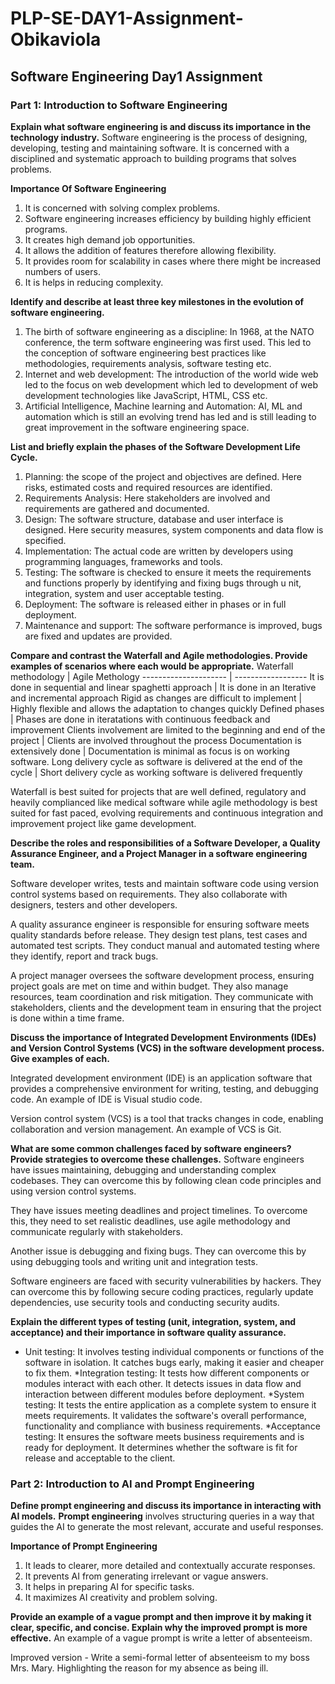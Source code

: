 # PLP-SE-DAY1-Assignment-Obikaviola

## Software Engineering Day1 Assignment

### Part 1: Introduction to Software Engineering

**Explain what software engineering is and discuss its importance in the technology industry.**
Software engineering is the process of designing, developing, testing and maintaining software. It is concerned with a disciplined and systematic approach to building programs that solves problems. 

**Importance Of Software Engineering**
1. It is concerned with solving complex problems.
2. Software engineering increases efficiency by building highly efficient programs.
3. It creates high demand job opportunities.
4. It allows the addition of features therefore allowing flexibility.
5. It provides room for scalability in cases where there might be increased numbers of users.
6. It is helps in reducing complexity.

**Identify and describe at least three key milestones in the evolution of software engineering.**
1. The birth of software engineering as a discipline: In 1968, at the NATO conference, the term software engineering was first used. This led to the conception of software engineering best practices like methodologies, requirements analysis, software testing etc.
2. Internet and web development: The introduction of the world wide web led to the focus on web development which led to development of web development technologies like JavaScript, HTML, CSS etc.
3. Artificial Intelligence, Machine learning and Automation: AI, ML and automation which is still an evolving trend has led and is still leading to great improvement in the software engineering space.

**List and briefly explain the phases of the Software Development Life Cycle.**
1. Planning: the scope of the project and objectives are defined. Here risks, estimated costs and required resources are identified. 
2. Requirements Analysis: Here stakeholders are involved and requirements are gathered and documented. 
3. Design: The software structure, database and user interface is designed. Here security measures, system components and data flow is specified. 
4. Implementation: The actual code are written by developers using programming languages, frameworks and tools. 
5. Testing: The software is checked to ensure it meets the requirements and functions properly by identifying and fixing bugs through u    nit, integration, system and user acceptable testing. 
6. Deployment: The software is released either in phases or in full deployment.
7. Maintenance and support: The software performance is improved, bugs are fixed and updates are provided.

**Compare and contrast the Waterfall and Agile methodologies. Provide examples of scenarios where each would be appropriate.**
Waterfall methodology | Agile Methology
--------------------- | ------------------
It is done in sequential and linear spaghetti approach | It is done in an Iterative and incremental approach
Rigid as changes are difficult to implement | Highly flexible and allows the adaptation to changes quickly
Defined phases | Phases are done in iteratations with continuous feedback and improvement
Clients involvement are limited to the beginning and end of the project | Clients are involved throughout the process 
Documentation is extensively done | Documentation is minimal as focus is on working software. 
Long delivery cycle as software is delivered at the end of the cycle | Short delivery cycle as working software is delivered frequently

Waterfall is best suited for projects that are well defined, regulatory and heavily complianced like medical software while agile methodology is best suited for fast paced, evolving requirements and continuous integration and improvement project like game development.

**Describe the roles and responsibilities of a Software Developer, a Quality Assurance Engineer, and a Project Manager in a software engineering team.**

Software developer writes, tests and maintain software code using version control systems based on requirements. They also collaborate with designers, testers and other developers.

A quality assurance engineer is responsible for ensuring software meets quality standards before release. They design test plans, test cases and automated test scripts. They conduct manual and automated testing where they identify, report and track bugs.

A project manager oversees the software development process, ensuring project goals are met on time and within budget. They also manage resources, team coordination and risk mitigation. They communicate with stakeholders, clients and the development team in ensuring that the project is done within a time frame.

**Discuss the importance of Integrated Development Environments (IDEs) and Version Control Systems (VCS) in the software development process. Give examples of each.**

Integrated development environment (IDE) is an application software that provides a comprehensive environment for writing, testing, and debugging code. An example of IDE is Visual studio code.

Version control system (VCS) is a tool that tracks changes in code, enabling collaboration and version management. An example of VCS is Git.

**What are some common challenges faced by software engineers? Provide strategies to overcome these challenges.**
Software engineers have issues maintaining, debugging and understanding complex codebases. They can overcome this by following clean code principles and using version control systems.

They have issues meeting deadlines and project timelines. To overcome this, they need to set realistic deadlines, use agile methodology and communicate regularly with stakeholders. 

Another issue is debugging and fixing bugs. They can overcome this by using debugging tools and writing unit and integration tests. 

Software engineers are faced with security vulnerabilities by hackers. They can overcome this by following secure coding practices, regularly update dependencies, use security tools and conducting security audits.

**Explain the different types of testing (unit, integration, system, and acceptance) and their importance in software quality assurance.**
* Unit testing: It involves testing individual components or functions of the software in isolation. It catches bugs early, making it easier and cheaper to fix them.
*Integration testing: It tests how different components or modules interact with each other. It detects issues in data flow and interaction between different modules before deployment. 
*System testing: It tests the entire application as a complete system to ensure it meets requirements. It validates the software's overall performance, functionality and compliance with business requirements.
*Acceptance testing: It ensures the software meets business requirements and is ready for deployment. It determines whether the software is fit for release and acceptable to the client.

### Part 2: Introduction to AI and Prompt Engineering

**Define prompt engineering and discuss its importance in interacting with AI models.**
**Prompt engineering** involves structuring queries in a way that guides the AI to generate the most relevant, accurate and useful responses.

**Importance of Prompt Engineering**
1. It leads to clearer, more detailed and contextually accurate responses. 
2. It prevents AI from generating irrelevant or vague answers.
3. It helps in preparing AI for specific tasks. 
4. It maximizes AI creativity and problem solving.

**Provide an example of a vague prompt and then improve it by making it clear, specific, and concise. Explain why the improved prompt is more effective.**
An example of a vague prompt is write a letter of absenteeism.

Improved version - Write a semi-formal letter of absenteeism to my boss Mrs. Mary. Highlighting the reason for my absence as being ill. 
